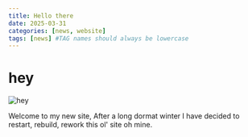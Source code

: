 ```yaml
---
title: Hello there
date: 2025-03-31
categories: [news, website]
tags: [news] #TAG names should always be lowercase
---
```

# hey
![hey](https://media3.giphy.com/media/v1.Y2lkPTc5MGI3NjExeXh4emZqeGQ2dHM2NTYxM2RmbDNja25sYTQwamp6ZzBmMjg4N3JrYSZlcD12MV9pbnRlcm5hbF9naWZfYnlfaWQmY3Q9Zw/xTiIzJSKB4l7xTouE8/giphy.gif)

Welcome to my new site,  After a long dormat winter I have decided to restart, rebuild, rework this ol' site oh mine.
